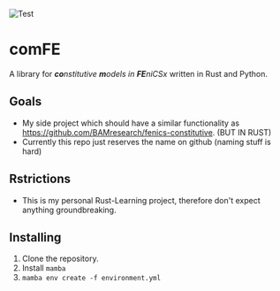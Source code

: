 ![Test](https://github.com/srosenbu/comFE/actions/workflows/main.yml/badge.svg)
# comFE
A library for _**co**nstitutive **m**odels in **FE**niCSx_ written in Rust and Python.

## Goals

* My side project which should have a similar functionality as https://github.com/BAMresearch/fenics-constitutive. (BUT IN RUST)
* Currently this repo just reserves the name on github (naming stuff is hard)

## Rstrictions

* This is my personal Rust-Learning project, therefore don't expect anything groundbreaking.

## Installing

1. Clone the repository.
2. Install `mamba`
3. `mamba env create -f environment.yml`

